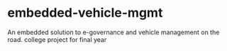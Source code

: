 # embedded-vehicle-mgmt
An embedded solution to e-governance and vehicle management on the road. college project for final year

